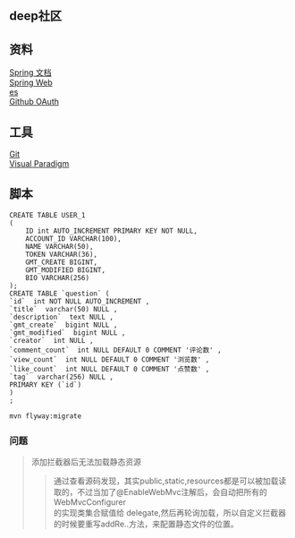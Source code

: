 ## deep社区

## 资料
[Spring 文档](https://spring.io/guides)  
[Spring Web](https://spring.io/guides/gs/serving-web-content/)    
[es](https://elasticsearch.cn/explore)  
[Github OAuth](https://developer.github.com/apps/building-oauth-apps/creating-an-oauth-app/)   

## 工具
[Git](https://git-scm.com/download)    
[Visual Paradigm](https://www.visual-paradigm.com) 

## 脚本

```mysql
CREATE TABLE USER_1
(
    ID int AUTO_INCREMENT PRIMARY KEY NOT NULL,
    ACCOUNT_ID VARCHAR(100),
    NAME VARCHAR(50),
    TOKEN VARCHAR(36),
    GMT_CREATE BIGINT,
    GMT_MODIFIED BIGINT,
    BIO VARCHAR(256)
);
CREATE TABLE `question` (
`id`  int NOT NULL AUTO_INCREMENT ,
`title`  varchar(50) NULL ,
`description`  text NULL ,
`gmt_create`  bigint NULL ,
`gmt_modified`  bigint NULL ,
`creator`  int NULL ,
`comment_count`  int NULL DEFAULT 0 COMMENT '评论数' ,
`view_count`  int NULL DEFAULT 0 COMMENT '浏览数' ,
`like_count`  int NULL DEFAULT 0 COMMENT '点赞数' ,
`tag`  varchar(256) NULL ,
PRIMARY KEY (`id`)
)
;

```

```bash
mvn flyway:migrate
``` 

### 问题
> 添加拦截器后无法加载静态资源
>> 通过查看源码发现，其实public,static,resources都是可以被加载读取的，不过当加了@EnableWebMvc注解后，会自动把所有的WebMvcConfigurer  
的实现类集合赋值给 delegate,然后再轮询加载，所以自定义拦截器的时候要重写addRe..方法，来配置静态文件的位置。